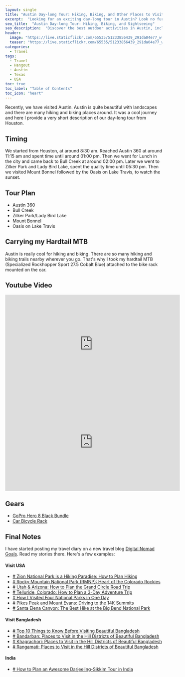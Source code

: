 ```yaml
---
layout: single
title: "Austin Day-long Tour: Hiking, Biking, and Other Places to Visit"
excerpt:  "Looking for an exciting day-long tour in Austin? Look no further! This article covers a variety of outdoor activities that will take you on a hiking, biking, and sightseeing adventure. From the stunning views at Austin 360 to the refreshing waters at Bull Creek, there's something for everyone to enjoy. Explore Zilker Park and Lady Bird Lake, hike up to the top of Mount Bonnel for panoramic views, and end your day with a breathtaking sunset at Oasis on Lake Travis."
seo_title:  "Austin Day-long Tour: Hiking, Biking, and Sightseeing"
seo_description:  "Discover the best outdoor activities in Austin, including hiking, biking, and sightseeing at places like Austin 360, Bull Creek, Zilker Park/Lady Bird Lake, Mount Bonnel, and Oasis on Lake Travis. Don't miss out on the breathtaking views and refreshing waters of these top destinations for an unforgettable day-long adventure!"
header:
  image: "https://live.staticflickr.com/65535/51233856439_291da04e77_w.jpg"
  teaser: "https://live.staticflickr.com/65535/51233856439_291da04e77_w.jpg"
categories:
  - Travel
tags:
  - Travel
  - Hangout
  - Austin
  - Texas
  - USA
toc: true
toc_label: "Table of Contents"
toc_icon: "heart"
---
```




Recently, we have visited Austin. Austin is quite beautiful with landscapes and there are many hiking and biking places around. It was a cool journey and here I provide a very short description of our day-long tour from Houston. 

## Timing
We started from Houston, at around 8:30 am. Reached Austin 360 at around 11:15 am and spent time until around 01:00 pm. Then we went for Lunch in the city and came back to Bull Creek at around 02:00 pm. Later we went to Zilker Park and Lady Bird Lake, spent the quality time until 05:30 pm. Then we visited Mount Bonnel followed by the Oasis on Lake Travis, to watch the sunset. 

## Tour Plan
- Austin 360 
- Bull Creek 
- Zilker Park/Lady Bird Lake 
- Mount Bonnel 
- Oasis on Lake Travis 

## Carrying my Hardtail MTB
Austin is really cool for hiking and biking. There are so many hiking and biking trails nearby wherever you go. That's why I took my hardtail MTB (Specialized Rockhopper Sport 27.5 Cobalt Blue) attached to the bike rack mounted on the car.

## Youtube Video
<iframe src="https://www.youtube.com/embed/tH8E0fWxKZM" width="560" height="315" frameborder="0"> </iframe>

<iframe src="https://www.youtube.com/embed/SgCvYhZAsZ8" width="560" height="315" frameborder="0"> </iframe>

## Gears
- [GoPro Hero 8 Black Bundle](https://amzn.to/3NJZJjk)
- [Car Bicycle Rack](https://amzn.to/32Xrb6r)

## Final Notes
I have started posting my travel diary on a new travel blog [Digital Nomad Goals](https://digitalnomadgoals.com). Read my stories there. Here's a few examples:

#### Visit USA
* [# Zion National Park is a Hiking Paradise: How to Plan Hiking](https://digitalnomadgoals.com/zion-national-park-is-a-hiking-paradise-how-to-plan-hiking/)
* [# Rocky Mountain National Park (RMNP): Heart of the Colorado Rockies](https://digitalnomadgoals.com/rocky-mountain-national-park-rmnp-heart-of-the-colorado-rockies/)
* [# Utah & Arizona: How to Plan the Grand Circle Road Trip](https://digitalnomadgoals.com/utah-arizona-how-to-plan-the-grand-circle-road-trip/)
* [# Telluride, Colorado: How to Plan a 3-Day Adventure Trip](https://digitalnomadgoals.com/telluride-colorado-how-we-planned-our-3-day-adventure-trip/)
* [# How I Visited Four National Parks in One Day](https://digitalnomadgoals.com/how-i-visited-four-national-parks-in-one-day/)
* [# Pikes Peak and Mount Evans: Driving to the 14K Summits](https://digitalnomadgoals.com/pikes-peak-and-mount-evans-the-14k-summits-that-you-can-reach-driving/)
* [# Santa Elena Canyon: The Best Hike at the Big Bend National Park](https://digitalnomadgoals.com/santa-elena-canyon-the-best-hike-at-the-big-bend-national-park/)
#### Visit Bangladesh
* [# Top 10 Things to Know Before Visiting Beautiful Bangladesh](https://digitalnomadgoals.com/top-10-things-to-know-before-visiting-beautiful-bangladesh/)
* [# Bandarban: Places to Visit in the Hill Districts of Beautiful Bangladesh](https://digitalnomadgoals.com/bandarban-places-to-visit-in-the-hill-districts-of-beautiful-bangladesh/)
* [# Khagrachori: Places to Visit in the Hill Districts of Beautiful Bangladesh](https://digitalnomadgoals.com/khagrachori-places-to-visit-in-the-hill-districts-of-beautiful-bangladesh/)
* [# Rangamati: Places to Visit in the Hill Districts of Beautiful Bangladesh](https://digitalnomadgoals.com/rangamati-places-to-visit-in-the-hill-districts-of-beautiful-bangladesh/)
#### India
* [# How to Plan an Awesome Darjeeling-Sikkim Tour in India](https://digitalnomadgoals.com/how-to-plan-an-awesome-darjeeling-sikkim-tour-in-india/)
<!--stackedit_data:
eyJoaXN0b3J5IjpbMjEzNjUyOTQzLC02NTcwNDMxMzQsNDI4MT
E4OTZdfQ==
-->
